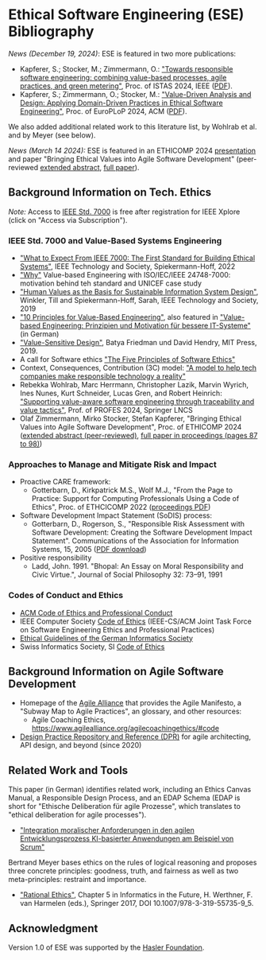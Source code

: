 # Ethical Software Engineering (ESE) Bibliography

*News (December 19, 2024)*: ESE is featured in two more publications:

* Kapferer, S.; Stocker, M.; Zimmermann, O.: ["Towards responsible software engineering: combining value-based processes, agile practices, and green metering"](https://ieeexplore.ieee.org/document/10732097), Proc. of ISTAS 2024, IEEE ([PDF](https://ethical-se.github.io/value-driven-analysis-and-design/assets/papers/TowardsResponsibleSoftwareEngineering-ISTAS2024.pdf)).
* Kapferer, S.; Zimmermann, O.; Stocker, M.: ["Value-Driven Analysis and Design: Applying Domain-Driven Practices in Ethical Software Engineering"](https://dl.acm.org/doi/10.1145/3698322.3698332), Proc. of EuroPLoP 2024, ACM ([PDF](https://ethical-se.github.io/value-driven-analysis-and-design/assets/papers/ValueDrivenAnalysisAndDesign-VDAD-EuroPLoP2024.pdf)).
  
We also added additional related work to this literature list, by Wohlrab et al. and by Meyer (see below).

*News (March 14 2024):* ESE is featured in an ETHICOMP 2024 [presentation](https://ozimmer.ch/assets/presos/ZIO-ESEAtETHICOMPv10p.pdf) and paper "Bringing Ethical Values into Agile Software Development" (peer-reviewed [extended abstract](https://dialnet.unirioja.es/descarga/articulo/9326119.pdf), [full paper](./resources/ESE-ETHICOMP2024FullPaperAuthorsCopyV101.pdf)). 

## Background Information on Tech. Ethics 

*Note:* Access to [IEEE Std. 7000](https://standards.ieee.org/ieee/24748-7000/11098/) is free after registration for IEEE Xplore (click on "Access via Subscription").

### IEEE Std. 7000 and Value-Based Systems Engineering

* ["What to Expect From IEEE 7000: The First Standard for Building Ethical Systems"](https://technologyandsociety.org/what-to-expect-from-ieee-7000-the-first-standard-for-building-ethical-systems/), IEEE Technology and Society, Spiekermann-Hoff, 2022 
* ["Why"](https://www.wu.ac.at/value-based-engineering/why/) Value-based Engineering with ISO/IEC/IEEE 24748-7000: motivation behind teh standard and UNICEF case study  
* ["Human Values as the Basis for Sustainable Information System Design"](https://research.wu.ac.at/ws/portalfiles/portal/19837176/Human+Values+as+the+Basis+for+Stustainable+Information+Systems+Design+(Pre-print).pdf), Winkler, Till and Spiekermann-Hoff, Sarah, IEEE Technology and Society, 2019 
* ["10 Principles for Value-Based Engineering"](https://www.wu.ac.at/value-based-engineering/principles/), also featured in ["Value-based Engineering: Prinzipien und Motivation für bessere IT-Systeme"](https://link.springer.com/article/10.1007/s00287-021-01378-4) (in German)
* ["Value-Sensitive Design"](https://mitpress.mit.edu/9780262039536/value-sensitive-design/), Batya Friedman und David Hendry, MIT Press, 2019.
* A call for Software ethics ["The Five Principles of Software Ethics"](https://thenewstack.io/five-principles-software-ethics/)
* Context, Consequences, Contribution (3C) model: ["A model to help tech companies make responsible technology a reality"](https://medium.com/doteveryone/a-model-to-help-tech-companies-make-responsible-technology-a-reality-837c50713c65)
* Rebekka Wohlrab, Marc Herrmann, Christopher Lazik, Marvin Wyrich, Ines Nunes, Kurt Schneider, Lucas Gren, and Robert Heinrich: ["Supporting value-aware software engineering through traceability and value tactics"](https://rebekkaa.github.io/files/Wohlrab2024_PROFES.pdf), Prof. of PROFES 2024, Springer LNCS
* Olaf Zimmermann, Mirko Stocker, Stefan Kapferer, "Bringing Ethical Values into Agile Software Development", Proc. of ETHICOMP 2024 ([extended abstract (peer-reviewed)](https://dialnet.unirioja.es/descarga/articulo/9326119.pdf), [full paper in proceedings (pages 87 to 98)](https://dialnet.unirioja.es/descarga/libro/977710.pdf))

### Approaches to Manage and Mitigate Risk and Impact

* Proactive CARE framework:
  * Gotterbarn, D., Kirkpatrick M.S., Wolf M.J., "From the Page to Practice: Support for Computing Professionals Using a Code of Ethics", Proc. of ETHCICOMP 2022 ([proceedings PDF](https://sites.utu.fi/ethicomp2022/wp-content/uploads/sites/1104/2022/09/Ethicomp-2022-Proceedings_Corrected.pdf)) 
* Software Development Impact Statement (SoDIS) process:
  * Gotterbarn, D., Rogerson, S., "Responsible Risk Assessment with Software Development: Creating the Software Development Impact Statement". Communications of the Association for Information Systems, 15, 2005 ([PDF download](https://doi.org/10.17705/1CAIS.01540))
* Positive responsibility 
  * Ladd, John. 1991. "Bhopal: An Essay on Moral Responsibility and Civic Virtue.", Journal of Social Philosophy 32: 73–91, 1991

### Codes of Conduct and Ethics

* [ACM Code of Ethics and Professional Conduct](https://www.acm.org/code-of-ethics)
* IEEE Computer Society [Code of Ethics](https://www.computer.org/education/code-of-ethics) <!-- this is the IEEE Comp. Society one, there also is an IEEE-wide one or the SWE-specific one --> (IEEE-CS/ACM Joint Task Force on Software Engineering Ethics and Professional Practices)
* [Ethical Guidelines of the German Informatics Society](https://gi.de/ethicalguidelines) 
* Swiss Informatics Society, SI [Code of Ethics](https://www.swissinformatics.org/Dokumente/legal_3_en/si-code-of-ethics-2019.pdf)

## Background Information on Agile Software Development

* Homepage of the [Agile Alliance](https://www.agilealliance.org/) that provides the Agile Manifesto, a "Subway Map to Agile Practices", an glossary, and other resources:
  * Agile Coaching Ethics, <https://www.agilealliance.org/agilecoachingethics/#code>
  <!-- * Agile Alliance members only (login required):
    * <https://www.agilealliance.org/resources/sessions/how-to-write-ethical-user-stories/>
    * <https://www.agilealliance.org/resources/sessions/iterative-ethics-can-our-moral-compass-be-agile/> 
  -->
* [Design Practice Repository and Reference (DPR)](https://socadk.github.io/design-practice-repository/) for agile architecting, API design, and beyond (since 2020)

## Related Work and Tools

This paper (in German) identifies related work, including an Ethics Canvas Manual, a Responsible Design Process, and an EDAP Schema (EDAP is short for "Ethische Deliberation für agile Prozesse", which translates to "ethical deliberation for agile processes").

* ["Integration moralischer Anforderungen in den agilen Entwicklungsprozess KI-basierter Anwendungen am Beispiel von Scrum"](https://link.springer.com/article/10.1365/s40702-022-00848-x#Sec2)

Bertrand Meyer bases ethics on the rules of logical reasoning and proposes three concrete principles:
goodness, truth, and fairness as well as two meta-principles: restraint and importance.

* ["Rational Ethics"](https://link.springer.com/content/pdf/10.1007/978-3-319-55735-9_5.pdf), Chapter 5 in Informatics in the Future, H. Werthner, F. van Harmelen (eds.), Springer 2017, DOI 10.1007/978-3-319-55735-9_5.

## Acknowledgment

<!-- Community members reviewed earlier versions and experimented with emerging versions of techniques and notations. -->

Version 1.0 of ESE was supported by the [Hasler Foundation](https://haslerstiftung.ch/en/welcome-to-the-hasler-foundation/).

